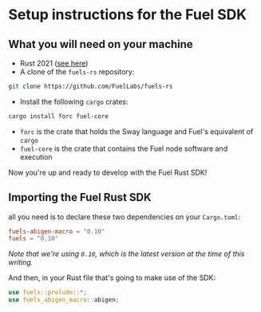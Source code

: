 # Setup instructions for the Fuel SDK

## What you will need on your machine

- Rust 2021 ([see here](https://doc.rust-lang.org/cargo/getting-started/installation.html))
- A clone of the `fuels-rs` repository:

```sh
git clone https://github.com/FuelLabs/fuels-rs
```

- Install the following `cargo` crates:

```sh
cargo install forc fuel-core
```

- `forc` is the crate that holds the Sway language and Fuel's equivalent of `cargo`
- `fuel-core` is the crate that contains the Fuel node software and execution

Now you're up and ready to develop with the Fuel Rust SDK!

## Importing the Fuel Rust SDK

all you need is to declare these two dependencies on your `Cargo.toml`:

```toml
fuels-abigen-macro = "0.10"
fuels = "0.10"
```

_Note that we're using `0.10`, which is the latest version at the time of this writing._

And then, in your Rust file that's going to make use of the SDK:

```Rust
use fuels::prelude::*;
use fuels_abigen_macro::abigen;
```
